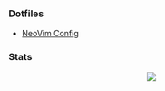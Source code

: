 ### Dotfiles

- [NeoVim Config](vanluren/nvim)


### Stats
<div align="center">
<img src="https://github-readme-stats.vercel.app/api?username=Vanluren&theme=dark&show_icons=true&show_icons=true&include_all_commits=true&count_private=true"/>
</div>
